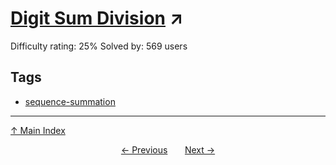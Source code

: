 # [Digit Sum Division](https://projecteuler.net/problem=776) ↗️

Difficulty rating: 25%
Solved by: 569 users
## Tags

- [sequence-summation](../tags/sequence-summation.md)



---

[↑ Main Index](../README.md)


<div align=center><a href='775.md'>← Previous</a> &nbsp;&nbsp; &nbsp;&nbsp;  <a href='777.md'>Next →</a></div>
